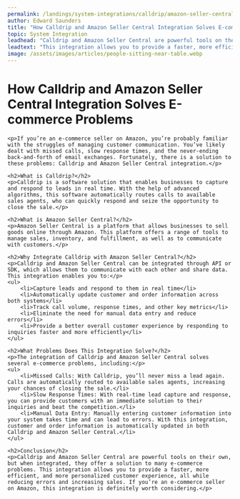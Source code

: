 ```yaml
---
permalink: /landings/system-integrations/calldrip/amazon-seller-central
author: Edward Saunders
title: "How Calldrip and Amazon Seller Central Integration Solves E-commerce Problems"
topic: System Integration
leadhead: "Calldrip and Amazon Seller Central are powerful tools on their own, but when integrated, they offer a solution to many e-commerce problems"
leadtext: "This integration allows you to provide a faster, more efficient, and more personalized customer experience, all while reducing errors and increasing sales. If you’re an e-commerce seller on Amazon, this integration is definitely worth considering."
image: /assets/images/articles/people-sitting-near-table.webp
---
```

<div class="arttext">	<h1>How Calldrip and Amazon Seller Central Integration Solves E-commerce Problems</h1>
	
	<p>If you’re an e-commerce seller on Amazon, you’re probably familiar with the struggles of managing customer communication. You’ve likely dealt with missed calls, slow response times, and the never-ending back-and-forth of email exchanges. Fortunately, there is a solution to these problems: Calldrip and Amazon Seller Central integration.</p>

	<h2>What is Calldrip?</h2>
	<p>Calldrip is a software solution that enables businesses to capture and respond to leads in real time. With the help of advanced algorithms, this software automatically routes calls to available sales agents, who can quickly respond and seize the opportunity to close the sale.</p>

	<h2>What is Amazon Seller Central?</h2>
	<p>Amazon Seller Central is a platform that allows businesses to sell goods online through Amazon. This platform offers a range of tools to manage sales, inventory, and fulfillment, as well as to communicate with customers.</p>

	<h2>Why Integrate Calldrip with Amazon Seller Central?</h2>
	<p>Calldrip and Amazon Seller Central can be integrated through API or SDK, which allows them to communicate with each other and share data. This integration enables you to:</p>
	<ul>
		<li>Capture leads and respond to them in real time</li>
		<li>Automatically update customer and order information across both systems</li>
		<li>Track call volume, response times, and other key metrics</li>
		<li>Eliminate the need for manual data entry and reduce errors</li>
		<li>Provide a better overall customer experience by responding to inquiries faster and more efficiently</li>
	</ul>

	<h2>What Problems Does This Integration Solve?</h2>
	<p>The integration of Calldrip and Amazon Seller Central solves several e-commerce problems, including:</p>
	<ul>
		<li>Missed Calls: With Calldrip, you’ll never miss a lead again. Calls are automatically routed to available sales agents, increasing your chances of closing the sale.</li>
		<li>Slow Response Times: With real-time lead capture and response, you can provide customers with an immediate solution to their inquiries and beat the competition.</li>
		<li>Manual Data Entry: Manually entering customer information into your system takes time and can lead to errors. With this integration, customer and order information is automatically updated in both Calldrip and Amazon Seller Central.</li>
	</ul>

	<h2>Conclusion</h2>
	<p>Calldrip and Amazon Seller Central are powerful tools on their own, but when integrated, they offer a solution to many e-commerce problems. This integration allows you to provide a faster, more efficient, and more personalized customer experience, all while reducing errors and increasing sales. If you’re an e-commerce seller on Amazon, this integration is definitely worth considering.</p>
</div>
